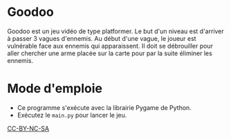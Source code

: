 # Goodoo

Goodoo est un jeu vidéo de type platformer.
Le but d'un niveau est d'arriver à passer 3 vagues d'ennemis. Au début d'une vague, le joueur est vulnérable face aux ennemis qui apparaissent. Il doit se débrouiller pour aller chercher une arme placée sur la carte pour par la suite éliminer les ennemis.

# Mode d'emploie

- Ce programme s'exécute avec la librairie Pygame de Python.
- Exécutez le <code>main.py</code> pour lancer le jeu.


<a href="https://creativecommons.org/licenses/by-nc-sa/3.0/">CC-BY-NC-SA</a>

